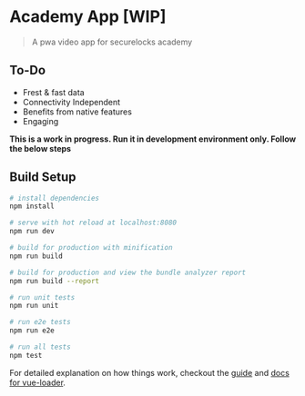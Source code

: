 # Academy App [WIP]

> A pwa video app for securelocks academy

## To-Do

- Frest & fast data
- Connectivity Independent
- Benefits from native features
- Engaging

**This is a work in progress. Run it in development environment only. Follow the below steps**

## Build Setup

``` bash
# install dependencies
npm install

# serve with hot reload at localhost:8080
npm run dev

# build for production with minification
npm run build

# build for production and view the bundle analyzer report
npm run build --report

# run unit tests
npm run unit

# run e2e tests
npm run e2e

# run all tests
npm test
```

For detailed explanation on how things work, checkout the [guide](http://vuejs-templates.github.io/webpack/) and [docs for vue-loader](http://vuejs.github.io/vue-loader).
